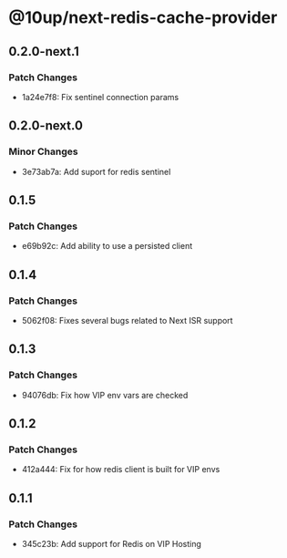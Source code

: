 # @10up/next-redis-cache-provider

## 0.2.0-next.1

### Patch Changes

- 1a24e7f8: Fix sentinel connection params

## 0.2.0-next.0

### Minor Changes

- 3e73ab7a: Add suport for redis sentinel

## 0.1.5

### Patch Changes

- e69b92c: Add ability to use a persisted client

## 0.1.4

### Patch Changes

- 5062f08: Fixes several bugs related to Next ISR support

## 0.1.3

### Patch Changes

- 94076db: Fix how VIP env vars are checked

## 0.1.2

### Patch Changes

- 412a444: Fix for how redis client is built for VIP envs

## 0.1.1

### Patch Changes

- 345c23b: Add support for Redis on VIP Hosting
